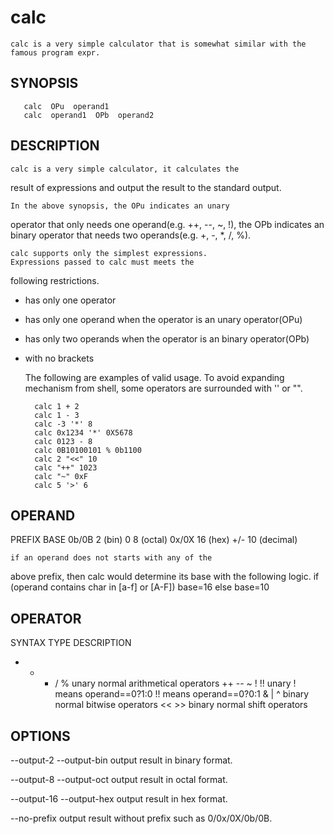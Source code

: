 # calc
    calc is a very simple calculator that is somewhat similar with the famous program expr.

## SYNOPSIS
       calc  OPu  operand1
       calc  operand1  OPb  operand2

## DESCRIPTION
    calc is a very simple calculator, it calculates the 
result of expressions and output the result to the 
standard output.

    In the above synopsis, the OPu indicates an unary 
operator that only needs one operand(e.g. ++, --, ~, !), 
the OPb indicates an binary operator that needs two 
operands(e.g. +, -, *, /, %).

    calc supports only the simplest expressions.
    Expressions passed to calc must meets the 
following restrictions.

* has only one operator
* has only one operand when the operator is an unary operator(OPu)
* has only two operands when the operator is an binary operator(OPb)
* with no brackets

    The following are examples of valid usage.
    To avoid expanding mechanism from shell, some operators are surrounded with '' or "".

        calc 1 + 2
        calc 1 - 3
        calc -3 '*' 8
        calc 0x1234 '*' 0X5678
        calc 0123 - 8
        calc 0B10100101 % 0b1100
        calc 2 "<<" 10
        calc "++" 1023
        calc "~" 0xF
        calc 5 '>' 6

## OPERAND
PREFIX    BASE
0b/0B     2 (bin)
0         8 (octal)
0x/0X    16 (hex)
+/-      10 (decimal)

    if an operand does not starts with any of the 
above prefix, then calc would determine its base 
with the following logic.
        if (operand contains char in [a-f] or [A-F])
                base=16
        else
                base=10

## OPERATOR
SYNTAX          TYPE    DESCRIPTION
+  -  *  /  %   unary   normal arithmetical operators
++ -- ~  !  !!  unary   !  means operand==0?1:0
                        !! means operand==0?0:1
& | ^           binary  normal bitwise operators
<<  >>          binary  normal shift operators

## OPTIONS
--output-2
--output-bin
    output result in binary format.

--output-8
--output-oct
    output result in octal format.

--output-16
--output-hex
    output result in hex format.

--no-prefix
    output result without prefix such as 0/0x/0X/0b/0B.